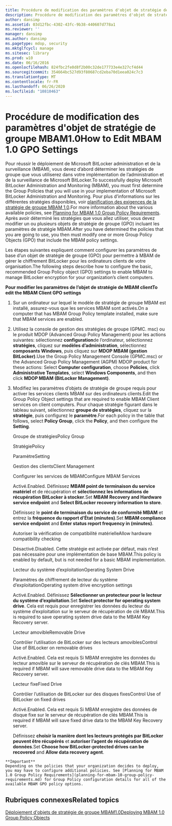 ```yaml
---
title: Procédure de modification des paramètres d'objet de stratégie de groupe MBAM1.0
description: Procédure de modification des paramètres d'objet de stratégie de groupe MBAM1.0
author: dansimp
ms.assetid: 03d12fbc-4302-43fc-9b38-440607d778a1
ms.reviewer: ''
manager: dansimp
ms.author: dansimp
ms.pagetype: mdop, security
ms.mktglfcycl: manage
ms.sitesec: library
ms.prod: w10
ms.date: 06/16/2016
ms.openlocfilehash: 824fbc2fe0d8f2b00c32de177733e4e327cf4d44
ms.sourcegitcommit: 354664bc527d93f80687cd2eba70d1eea024c7c3
ms.translationtype: MT
ms.contentlocale: fr-FR
ms.lasthandoff: 06/26/2020
ms.locfileid: "10810463"
---
```

# <span data-ttu-id="a3ea8-103">Procédure de modification des paramètres d'objet de stratégie de groupe MBAM1.0</span><span class="sxs-lookup"><span data-stu-id="a3ea8-103">How to Edit MBAM 1.0 GPO Settings</span></span>


<span data-ttu-id="a3ea8-104">Pour réussir le déploiement de Microsoft BitLocker administration et de la surveillance (MBAM), vous devez d’abord déterminer les stratégies de groupe que vous utiliserez dans votre implémentation de l’administration et de la surveillance de Microsoft BitLocker.</span><span class="sxs-lookup"><span data-stu-id="a3ea8-104">To successfully deploy Microsoft BitLocker Administration and Monitoring (MBAM), you must first determine the Group Policies that you will use in your implementation of Microsoft BitLocker Administration and Monitoring.</span></span> <span data-ttu-id="a3ea8-105">Pour plus d’informations sur les différentes stratégies disponibles, voir [planification des exigences de la stratégie de groupe MBAM 1,0](planning-for-mbam-10-group-policy-requirements.md).</span><span class="sxs-lookup"><span data-stu-id="a3ea8-105">For more information about the various available policies, see [Planning for MBAM 1.0 Group Policy Requirements](planning-for-mbam-10-group-policy-requirements.md).</span></span> <span data-ttu-id="a3ea8-106">Après avoir déterminé les stratégies que vous allez utiliser, vous devez modifier un ou plusieurs objets de stratégie de groupe (GPO) incluant les paramètres de stratégie MBAM.</span><span class="sxs-lookup"><span data-stu-id="a3ea8-106">After you have determined the policies that you are going to use, you then must modify one or more Group Policy Objects (GPO) that include the MBAM policy settings.</span></span>

<span data-ttu-id="a3ea8-107">Les étapes suivantes expliquent comment configurer les paramètres de base d’un objet de stratégie de groupe (GPO) pour permettre à MBAM de gérer le chiffrement BitLocker pour les ordinateurs clients de votre organisation.</span><span class="sxs-lookup"><span data-stu-id="a3ea8-107">The following steps describe how to configure the basic, recommended Group Policy object (GPO) settings to enable MBAM to manage BitLocker encryption for your organization’s client computers.</span></span>

**<span data-ttu-id="a3ea8-108">Pour modifier les paramètres de l’objet de stratégie de MBAM client</span><span class="sxs-lookup"><span data-stu-id="a3ea8-108">To edit the MBAM Client GPO settings</span></span>**

1.  <span data-ttu-id="a3ea8-109">Sur un ordinateur sur lequel le modèle de stratégie de groupe MBAM est installé, assurez-vous que les services MBAM sont activés.</span><span class="sxs-lookup"><span data-stu-id="a3ea8-109">On a computer that has MBAM Group Policy template installed, make sure that MBAM services are enabled.</span></span>

2.  <span data-ttu-id="a3ea8-110">Utilisez la console de gestion des stratégies de groupe (GPMC. msc) ou le produit MDOP (Advanced Group Policy Management) pour les actions suivantes: sélectionnez **configuration**de l’ordinateur, sélectionnez **stratégies**, cliquez sur **modèles d’administration**, sélectionnez **composants Windows**, puis cliquez sur **MDOP MBAM (gestion BitLocker)**.</span><span class="sxs-lookup"><span data-stu-id="a3ea8-110">Use the Group Policy Management Console (GPMC.msc) or the Advanced Group Policy Management (AGPM) MDOP product for these actions: Select **Computer configuration**, choose **Policies**, click **Administrative Templates**, select **Windows Components**, and then click **MDOP MBAM (BitLocker Management)**.</span></span>

3.  <span data-ttu-id="a3ea8-111">Modifiez les paramètres d’objets de stratégie de groupe requis pour activer les services clients MBAM sur des ordinateurs clients.</span><span class="sxs-lookup"><span data-stu-id="a3ea8-111">Edit the Group Policy Object settings that are required to enable MBAM Client services on client computers.</span></span> <span data-ttu-id="a3ea8-112">Pour chaque stratégie figurant dans le tableau suivant, sélectionnez **groupe de stratégies**, cliquez sur la **stratégie**, puis configurez le **paramètre**.</span><span class="sxs-lookup"><span data-stu-id="a3ea8-112">For each policy in the table that follows, select **Policy Group**, click the **Policy**, and then configure the **Setting**.</span></span>

    <span data-ttu-id="a3ea8-113">Groupe de stratégies</span><span class="sxs-lookup"><span data-stu-id="a3ea8-113">Policy Group</span></span>

    <span data-ttu-id="a3ea8-114">Stratégie</span><span class="sxs-lookup"><span data-stu-id="a3ea8-114">Policy</span></span>

    <span data-ttu-id="a3ea8-115">Paramètre</span><span class="sxs-lookup"><span data-stu-id="a3ea8-115">Setting</span></span>

    <span data-ttu-id="a3ea8-116">Gestion des clients</span><span class="sxs-lookup"><span data-stu-id="a3ea8-116">Client Management</span></span>

    <span data-ttu-id="a3ea8-117">Configurer les services de MBAM</span><span class="sxs-lookup"><span data-stu-id="a3ea8-117">Configure MBAM Services</span></span>

    <span data-ttu-id="a3ea8-118">Activé.</span><span class="sxs-lookup"><span data-stu-id="a3ea8-118">Enabled.</span></span> <span data-ttu-id="a3ea8-119">Définissez **MBAM point de terminaison du service matériel** et de récupération et **sélectionnez les informations de récupération BitLocker à stocker**.</span><span class="sxs-lookup"><span data-stu-id="a3ea8-119">Set **MBAM Recovery and Hardware service endpoint** and **Select BitLocker recovery information to store**.</span></span>

    <span data-ttu-id="a3ea8-120">Définissez le **point de terminaison du service de conformité MBAM** et entrez la **fréquence du rapport d’État (minutes)**.</span><span class="sxs-lookup"><span data-stu-id="a3ea8-120">Set **MBAM compliance service endpoint** and **Enter status report frequency in (minutes)**.</span></span>

    <span data-ttu-id="a3ea8-121">Autoriser la vérification de compatibilité matérielle</span><span class="sxs-lookup"><span data-stu-id="a3ea8-121">Allow hardware compatibility checking</span></span>

    <span data-ttu-id="a3ea8-122">Désactivé.</span><span class="sxs-lookup"><span data-stu-id="a3ea8-122">Disabled.</span></span> <span data-ttu-id="a3ea8-123">Cette stratégie est activée par défaut, mais n’est pas nécessaire pour une implémentation de base MBAM.</span><span class="sxs-lookup"><span data-stu-id="a3ea8-123">This policy is enabled by default, but is not needed for a basic MBAM implementation.</span></span>

    <span data-ttu-id="a3ea8-124">Lecteur du système d’exploitation</span><span class="sxs-lookup"><span data-stu-id="a3ea8-124">Operating System Drive</span></span>

    <span data-ttu-id="a3ea8-125">Paramètres de chiffrement de lecteur du système d’exploitation</span><span class="sxs-lookup"><span data-stu-id="a3ea8-125">Operating system drive encryption settings</span></span>

    <span data-ttu-id="a3ea8-126">Activé.</span><span class="sxs-lookup"><span data-stu-id="a3ea8-126">Enabled.</span></span> <span data-ttu-id="a3ea8-127">Définissez **Sélectionner un protecteur pour le lecteur du système d’exploitation**.</span><span class="sxs-lookup"><span data-stu-id="a3ea8-127">Set **Select protector for operating system drive**.</span></span> <span data-ttu-id="a3ea8-128">Cela est requis pour enregistrer les données du lecteur du système d’exploitation sur le serveur de récupération de clé MBAM.</span><span class="sxs-lookup"><span data-stu-id="a3ea8-128">This is required to save operating system drive data to the MBAM Key Recovery server.</span></span>

    <span data-ttu-id="a3ea8-129">Lecteur amovible</span><span class="sxs-lookup"><span data-stu-id="a3ea8-129">Removable Drive</span></span>

    <span data-ttu-id="a3ea8-130">Contrôler l’utilisation de BitLocker sur des lecteurs amovibles</span><span class="sxs-lookup"><span data-stu-id="a3ea8-130">Control Use of BitLocker on removable drives</span></span>

    <span data-ttu-id="a3ea8-131">Activé.</span><span class="sxs-lookup"><span data-stu-id="a3ea8-131">Enabled.</span></span> <span data-ttu-id="a3ea8-132">Cela est requis Si MBAM enregistre les données du lecteur amovible sur le serveur de récupération de clés MBAM.</span><span class="sxs-lookup"><span data-stu-id="a3ea8-132">This is required if MBAM will save removable drive data to the MBAM Key Recovery server.</span></span>

    <span data-ttu-id="a3ea8-133">Lecteur fixe</span><span class="sxs-lookup"><span data-stu-id="a3ea8-133">Fixed Drive</span></span>

    <span data-ttu-id="a3ea8-134">Contrôler l’utilisation de BitLocker sur des disques fixes</span><span class="sxs-lookup"><span data-stu-id="a3ea8-134">Control Use of BitLocker on fixed drives</span></span>

    <span data-ttu-id="a3ea8-135">Activé.</span><span class="sxs-lookup"><span data-stu-id="a3ea8-135">Enabled.</span></span> <span data-ttu-id="a3ea8-136">Cela est requis Si MBAM enregistre des données de disque fixe sur le serveur de récupération de clés MBAM.</span><span class="sxs-lookup"><span data-stu-id="a3ea8-136">This is required if MBAM will save fixed drive data to the MBAM Key Recovery server.</span></span>

    <span data-ttu-id="a3ea8-137">Définissez **choisir la manière dont les lecteurs protégés par BitLocker peuvent être récupérés** et **autoriser l’agent de récupération de données**.</span><span class="sxs-lookup"><span data-stu-id="a3ea8-137">Set **Choose how BitLocker-protected drives can be recovered** and **Allow data recovery agent**.</span></span>



~~~
**Important**  
Depending on the policies that your organization decides to deploy, you may have to configure additional policies. See [Planning for MBAM 1.0 Group Policy Requirements](planning-for-mbam-10-group-policy-requirements.md) for Group Policy configuration details for all of the available MBAM GPO policy options.
~~~



## <span data-ttu-id="a3ea8-138">Rubriques connexes</span><span class="sxs-lookup"><span data-stu-id="a3ea8-138">Related topics</span></span>


[<span data-ttu-id="a3ea8-139">Déploiement d'objets de stratégie de groupe MBAM1.0</span><span class="sxs-lookup"><span data-stu-id="a3ea8-139">Deploying MBAM 1.0 Group Policy Objects</span></span>](deploying-mbam-10-group-policy-objects.md)









